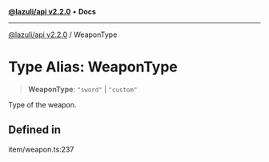 [**@lazuli/api v2.2.0**](../README.md) • **Docs**

***

[@lazuli/api v2.2.0](../globals.md) / WeaponType

# Type Alias: WeaponType

> **WeaponType**: `"sword"` \| `"custom"`

Type of the weapon.

## Defined in

item/weapon.ts:237
